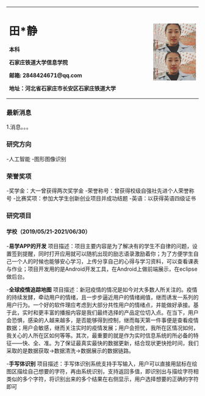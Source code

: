 
<table border="0">
  <tr>
    <td width="75%">
      <h1>田*静</h1>
      <p><b>本科</b></p>
      <p><b>石家庄铁道大学信息学院</b></p>
      <p><b>邮箱: 2848424671@qq.com</b></p>
      <p><b>地址：河北省石家庄市长安区石家庄铁道大学</b></p>
    </td>
    <td width="25%">
      <img src="/twj.jpg" width="100%">    
    </td>
  </tr>
</table>


### 最新消息
1.消息。。。

### 研究方向
  -人工智能
  -图形图像识别
  
### 荣誉奖项
  -奖学金：大一曾获得两次奖学金
  -荣誉称号：曾获得校级自强社先进个人荣誉称号
  -比赛奖项：参加大学生创新创业项目并成功结题
  -英语：以获得英语四级证书
  
### 研究项目
#### 学校（2019/05/21-2021/06/30）
  -**易学APP的开发**
  项目描述：项目主要内容是为了解决有的学生不自律的问题，设置签到提醒，同时打开应用就可以随机出现的励志语录激励着你；为了方便学生自己一个人的时候也能够安心学习，上传分享自己的心得与学习资料，可以查看课表与作业；项目开发用的是Android开发工具，在Android上做前端展示，在eclipse做后台。
  
  -**全球疫情追踪地图**
  项目描述：新冠疫情的情况是如今对大多数人所关注的。疫情的持续发酵，牵动用户的情绪，且一步步逼近用户的情绪阙值，继而诱发一系列的用户行为。一个好的软件理应考虑到大部分共性用户的情绪点，并能做好承接。基于此，实时和更丰富的播报内容是我们最终选择的产品定位切入点。在当下，用户会恐惧，感染的人越来越多，是否能够得到控制，继而每天第一件事便是查看疫情数据；用户会敏感，继而关注实时的疫情发展；用户会担忧，我所在区情况如何，我关心的人所在区如何等等。其次，最重要的就是作为实时信息系统的所必备的特征——快、全、准。为了保证最真实最快的数据更新，结合现状更快抢时间，我们采取的是数据获取->数据清洗->数据展示的数据链路。
  
  -**手写体识别**
  项目描述：手写体识别系统支持手写输入，用户可以直接用鼠标在绘图区描绘自己想要的字符，再由系统识别，支持返回多值，即识别出与描绘字符相类似的多个字符，将识别出来的多个结果在右侧显示，用户选择想要的正确的字符即可

